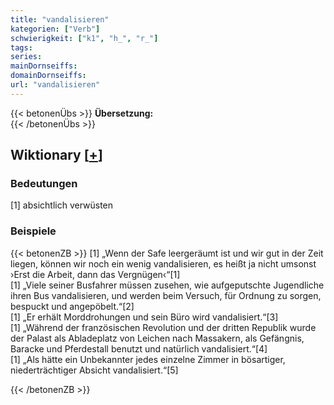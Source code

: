 ```yaml
---
title: "vandalisieren"
kategorien: ["Verb"]
schwierigkeit: ["k1", "h_", "r_"]
tags:
series:
mainDornseiffs:
domainDornseiffs:
url: "vandalisieren"
---
```


{{< betonenÜbs >}}
**Übersetzung:**  
{{< /betonenÜbs >}}

## Wiktionary [[+](https://de.wiktionary.org/wiki/vandalisieren)]

### Bedeutungen
[1] absichtlich verwüsten  

### Beispiele
{{< betonenZB >}}
[1] „Wenn der Safe leergeräumt ist und wir gut in der Zeit liegen, können wir noch ein wenig vandalisieren, es heißt ja nicht umsonst ›Erst die Arbeit, dann das Vergnügen‹“[1]  
[1] „Viele seiner Busfahrer müssen zusehen, wie aufgeputschte Jugendliche ihren Bus vandalisieren, und werden beim Versuch, für Ordnung zu sorgen, bespuckt und angepöbelt.“[2]  
[1] „Er erhält Morddrohungen und sein Büro wird vandalisiert.“[3]  
[1] „Während der französischen Revolution und der dritten Republik wurde der Palast als Abladeplatz von Leichen nach Massakern, als Gefängnis, Baracke und Pferdestall benutzt und natürlich vandalisiert.“[4]  
[1] „Als hätte ein Unbekannter jedes einzelne Zimmer in bösartiger, niederträchtiger Absicht vandalisiert.“[5]  

{{< /betonenZB >}}

